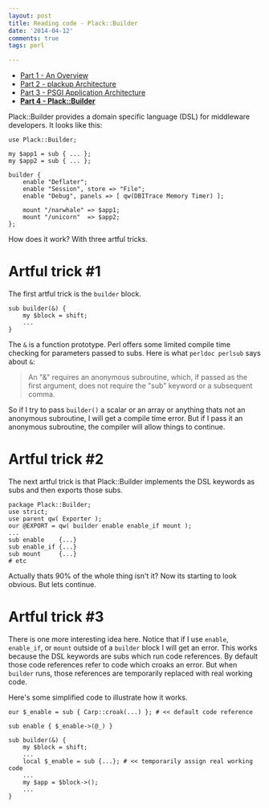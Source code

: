 ```yaml
---
layout: post
title: Reading code - Plack::Builder
date: '2014-04-12'
comments: true
tags: perl

---
```


  * [Part 1 - An Overview](/2014/04/08/read-plack-1)
  * [Part 2 - plackup Architecture](/2014/04/09/read-plack-2)
  * [Part 3 - PSGI Application Architecture](/2014/04/11/read-plack-3)
  * [**Part 4 - Plack::Builder**](/2014/04/12/read-plack-4)

Plack::Builder provides a domain specific language (DSL) for middleware
developers.  It looks like this:

    use Plack::Builder;

    my $app1 = sub { ... };
    my $app2 = sub { ... };

    builder {
        enable "Deflater";
        enable "Session", store => "File";
        enable "Debug", panels => [ qw(DBITrace Memory Timer) ];

        mount "/narwhale" => $app1;
        mount "/unicorn"  => $app2;
    };

How does it work?  With three artful tricks.

# Artful trick #1

The first artful trick is the `builder` block. 

    sub builder(&) {
        my $block = shift;
        ...
    }

The `&` is a function prototype.  Perl offers some limited compile time checking
for parameters passed to subs.  Here is what `perldoc perlsub` says about `&`:

> An "&" requires an anonymous subroutine, which, if passed as the first
> argument, does not require the "sub" keyword or a subsequent comma.

So if I try to pass `builder()` a scalar or an array or anything thats not an
anonymous subroutine, I will get a compile time error.  But if I pass it an
anonymous subroutine, the compiler will allow things to continue.

# Artful trick #2

The next artful trick is that Plack::Builder implements the DSL keywords as
subs and then exports those subs.

    package Plack::Builder;
    use strict;
    use parent qw( Exporter );
    our @EXPORT = qw( builder enable enable_if mount );
    ...
    sub enable    {...}
    sub enable_if {...}
    sub mount     {...}
    # etc

Actually thats 90% of the whole thing isn't it?  Now its starting to look
obvious.  But lets continue.

# Artful trick #3

There is one more interesting idea here.  Notice that if I use `enable`,
`enable_if`, or `mount` outside of a `builder` block I will get an
error.  This works because the DSL keywords are subs which run code references.
By default those code references refer to code which croaks an error.  But when
`builder` runs, those references are temporarily replaced with real working
code.

Here's some simplified code to illustrate how it works.

    our $_enable = sub { Carp::croak(...) }; # << default code reference

    sub enable { $_enable->(@_) }

    sub builder(&) {
        my $block = shift;
        ...
        local $_enable = sub {...}; # << temporarily assign real working code
        ...
        my $app = $block->();
        ...
    }
    

    



